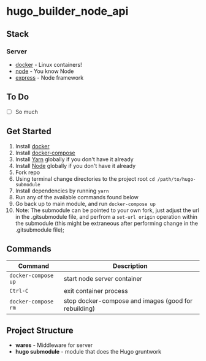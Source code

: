 # hugo_builder_node_api

## Stack

### Server
- [docker](https://docker.com/) - Linux containers!
- [node](https://nodejs.com/) - You know Node
- [express](https://expressjs.com/) - Node framework

## To Do
- [ ] So much

## Get Started
1. Install [docker](https://docker.com/)
2. Install [docker-compose](https://docs.docker.com/compose/)
3. Install [Yarn](https://yarnpkg.com/) globally if you don't have it already
4. Install [Node](https://nodejs.com/) globally if you don't have it already
5. Fork repo
6. Using terminal change directories to the project root `cd /path/to/hugo-submodule`
7. Install dependencies by running `yarn`
8. Run any of the available commands found below
9. Go back up to main module, and run `docker-compose up`
10. Note: The submodule can be pointed to your own fork, just adjust the url in the .gitsubmodule file, and perfrom a `set-url origin` operation within the submodule (this might be extraneous after performing change in the .gitsubmodule file);

## Commands
| Command | Description |
|---------|-------------|
| `docker-compose up` | start node server container |
| `Ctrl-C` | exit container process |
| `docker-compose rm` | stop docker-compose and images (good for rebuilding) |

## Project Structure
- **wares** - Middleware for server
- **hugo submodule** - module that does the Hugo gruntwork
